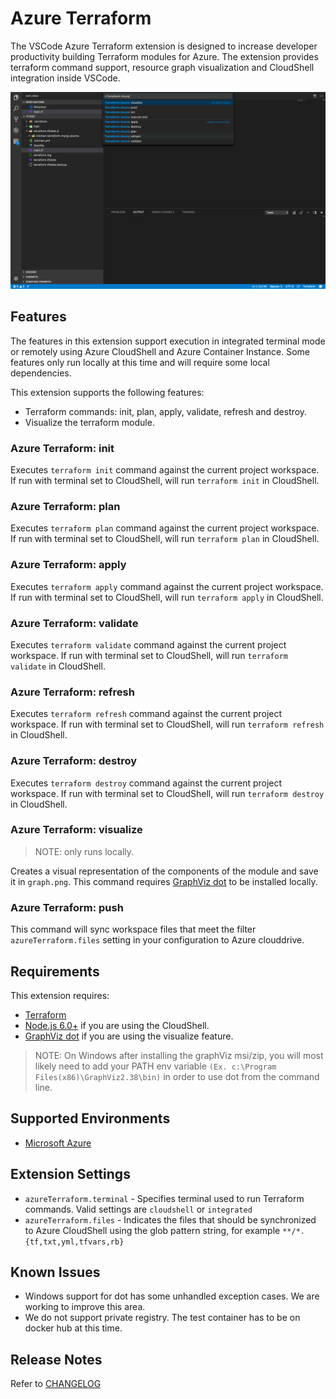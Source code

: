 # Azure Terraform

The VSCode Azure Terraform extension is designed to increase developer productivity building Terraform modules for Azure. The extension provides terraform command support, resource graph visualization and CloudShell integration inside VSCode.

![overview](images/overview.png)

## Features

The features in this extension support execution in integrated terminal mode or remotely using Azure CloudShell and Azure Container Instance. Some features only run locally at this time and will require some local dependencies.

This extension supports the following features:

- Terraform commands: init, plan, apply, validate, refresh and destroy.
- Visualize the terraform module.

### Azure Terraform: init

Executes `terraform init` command against the current project workspace.  If run with terminal set to CloudShell, will run `terraform init` in CloudShell.

### Azure Terraform: plan

Executes `terraform plan` command against the current project workspace.  If run with terminal set to CloudShell, will run `terraform plan` in CloudShell.

### Azure Terraform: apply

Executes `terraform apply` command against the current project workspace. If run with terminal set to CloudShell, will run `terraform apply` in CloudShell.

### Azure Terraform: validate

Executes `terraform validate` command against the current project workspace. If run with terminal set to CloudShell, will run `terraform validate` in CloudShell.

### Azure Terraform: refresh

Executes `terraform refresh` command against the current project workspace. If run with terminal set to CloudShell, will run `terraform refresh` in CloudShell.

### Azure Terraform: destroy

Executes `terraform destroy` command against the current project workspace. If run with terminal set to CloudShell, will run `terraform destroy` in CloudShell.

### Azure Terraform: visualize

> NOTE: only runs locally.

Creates a visual representation of the components of the module and save it in `graph.png`. This command requires [GraphViz dot](http://www.graphviz.org) to be installed locally.

### Azure Terraform: push

This command will sync workspace files that meet the filter `azureTerraform.files` setting in your configuration to Azure clouddrive.

## Requirements

This extension requires:

- [Terraform](https://www.terraform.io/downloads.html)
- [Node.js 6.0+](https://nodejs.org) if you are using the CloudShell.
- [GraphViz dot](http://www.graphviz.org) if you are using the visualize feature.

> NOTE: On Windows after installing the graphViz msi/zip, you will most likely need to add your PATH env variable `(Ex. c:\Program Files(x86)\GraphViz2.38\bin)` in order to use dot from the command line.

## Supported Environments

- [Microsoft Azure](https://azure.microsoft.com)

## Extension Settings

- `azureTerraform.terminal` - Specifies terminal used to run Terraform commands. Valid settings are `cloudshell` or `integrated`
- `azureTerraform.files` - Indicates the files that should be synchronized to Azure CloudShell using the glob pattern string, for example `**/*.{tf,txt,yml,tfvars,rb}`

## Known Issues

- Windows support for dot has some unhandled exception cases.  We are working to improve this area.
- We do not support private registry. The test container has to be on docker hub at this time.

## Release Notes

Refer to [CHANGELOG](CHANGELOG.md)
